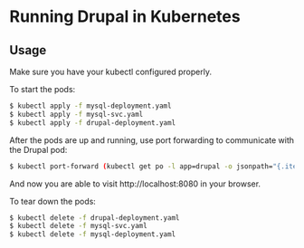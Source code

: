 # Running Drupal in Kubernetes

## Usage

Make sure you have your kubectl configured properly.

To start the pods:

```bash
$ kubectl apply -f mysql-deployment.yaml
$ kubectl apply -f mysql-svc.yaml
$ kubectl apply -f drupal-deployment.yaml
```

After the pods are up and running, use port forwarding to communicate with the Drupal pod:

```bash
$ kubectl port-forward (kubectl get po -l app=drupal -o jsonpath="{.items[0].metadata.name}") 8080:80
```

And now you are able to visit http://localhost:8080 in your browser.

To tear down the pods:

```bash
$ kubectl delete -f drupal-deployment.yaml
$ kubectl delete -f mysql-svc.yaml
$ kubectl delete -f mysql-deployment.yaml
```

